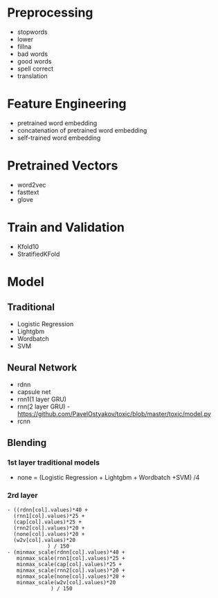 
# Preprocessing
- stopwords
- lower
- fillna
- bad words
- good words
- spell correct 
- translation

# Feature Engineering
- pretrained word embedding
- concatenation of pretrained word embedding
- self-trained word embedding

# Pretrained Vectors
- word2vec
- fasttext
- glove

# Train and Validation
- Kfold10
- StratifiedKFold

# Model
## Traditional 
- Logistic Regression
- Lightgbm
- Wordbatch
- SVM

## Neural Network
- rdnn 
- capsule net 
- rnn1(1 layer GRU)
- rnn(2 layer GRU) - https://github.com/PavelOstyakov/toxic/blob/master/toxic/model.py
- rcnn

## Blending
### 1st layer traditional models
- none = (Logistic Regression + Lightgbm + Wordbatch +SVM) /4

### 2rd layer
```
- ((rdnn[col].values)*40 +
  (rnn1[col].values)*25 +
  (cap[col].values)*25 +
  (rnn2[col].values)*20 +
  (none[col].values)*20 +
  (w2v[col].values)*20 
             ) / 150
- (minmax_scale(rdnn[col].values)*40 +
   minmax_scale(rnn1[col].values)*25 +
   minmax_scale(cap[col].values)*25 +
   minmax_scale(rnn2[col].values)*20 +
   minmax_scale(none[col].values)*20 +
   minmax_scale(w2v[col].values)*20 
              ) / 150
```
